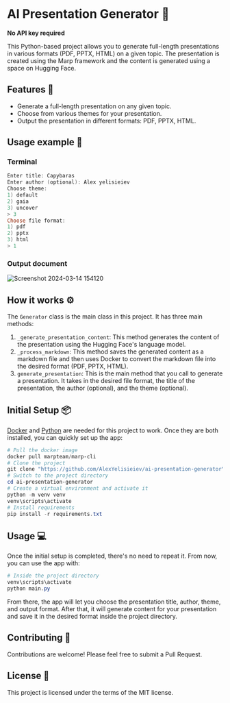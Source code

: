 # AI Presentation Generator 📃

**No API key required**

This Python-based project allows you to generate full-length presentations in various formats (PDF, PPTX, HTML) on a given topic. The presentation is created using the Marp framework and the content is generated using a space on Hugging Face.

## Features 🌟

- Generate a full-length presentation on any given topic.
- Choose from various themes for your presentation.
- Output the presentation in different formats: PDF, PPTX, HTML.

## Usage example 🔮

### Terminal

```powershell
Enter title: Capybaras
Enter author (optional): Alex yelisieiev
Choose theme:
1) default
2) gaia
3) uncover
> 3
Choose file format:
1) pdf
2) pptx
3) html
> 1
```

### Output document

![Screenshot 2024-03-14 154120](https://github.com/AlexYelisieiev/ai-presentation-generator/assets/62658287/3a6ba3ff-5885-41cd-baba-8923e8f385f4)

## How it works ⚙️

The `Generator` class is the main class in this project. It has three main methods:

1. `_generate_presentation_content`: This method generates the content of the presentation using the Hugging Face's language model.
2. `_process_markdown`: This method saves the generated content as a markdown file and then uses Docker to convert the markdown file into the desired format (PDF, PPTX, HTML).
3. `generate_presentation`: This is the main method that you call to generate a presentation. It takes in the desired file format, the title of the presentation, the author (optional), and the theme (optional).

## Initial Setup 📦

[Docker](https://www.docker.com/products/docker-desktop/) and [Python](https://www.python.org/) are needed for this project to work. Once they are both installed, you can quickly set up the app:

```powershell
# Pull the docker image
docker pull marpteam/marp-cli
# Clone the project
git clone "https://github.com/AlexYelisieiev/ai-presentation-generator"
# Switch to the project directory
cd ai-presentation-generator
# Create a virtual environment and activate it
python -m venv venv
venv\scripts\activate
# Install requirements
pip install -r requirements.txt
```

## Usage 💻

Once the initial setup is completed, there's no need to repeat it.
From now, you can use the app with:

```powershell
# Inside the project directory
venv\scripts\activate
python main.py
```

From there, the app will let you choose the presentation title, author, theme, and output format. After that, it will generate content for your presentation and save it in the desired format inside the project directory.

## Contributing 🤝

Contributions are welcome! Please feel free to submit a Pull Request.

## License 📄

This project is licensed under the terms of the MIT license.
